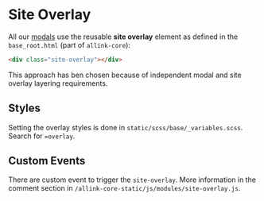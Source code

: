 # Site Overlay

All our [modals](../modules/modals.md) use the reusable <strong>site overlay</strong> element as defined in the `base_root.html` (part of `allink-core`):

```HTML
<div class="site-overlay"></div>
```

This approach has ben chosen because of independent modal and site overlay layering requirements.

## Styles

Setting the overlay styles is done in `static/scss/base/_variables.scss`. Search for `=overlay`.

## Custom Events

There are custom event to trigger the `site-overlay`. More information in the comment section in `/allink-core-static/js/modules/site-overlay.js`.

